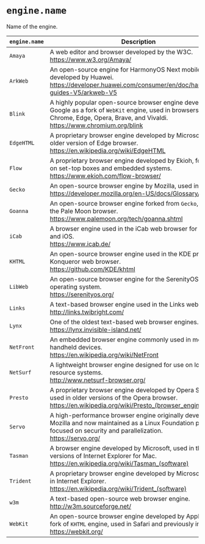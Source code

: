 # `engine.name`

Name of the engine.

| `engine.name` | Description |
|-|-|
| `Amaya` | A web editor and browser developed by the W3C. <br>https://www.w3.org/Amaya/ |
| `ArkWeb` | An open-source engine for HarmonyOS Next mobile OS developed by Huawei. <br>https://developer.huawei.com/consumer/en/doc/harmonyos-guides-V5/arkweb-V5 |
| `Blink` | A highly popular open-source browser engine developed by Google as a fork of `WebKit` engine, used in browsers such as Chrome, Edge, Opera, Brave, and Vivaldi. <br>https://www.chromium.org/blink |
| `EdgeHTML` | A proprietary browser engine developed by Microsoft for its older version of Edge browser. <br>https://en.wikipedia.org/wiki/EdgeHTML |
| `Flow` | A proprietary browser engine developed by Ekioh, focusing on set-top boxes and embedded systems. <br>https://www.ekioh.com/flow-browser/ |
| `Gecko` | An open-source browser engine by Mozilla, used in Firefox. <br>https://developer.mozilla.org/en-US/docs/Glossary/Gecko |
| `Goanna` | An open-source browser engine forked from `Gecko`, used in the Pale Moon browser. <br>https://www.palemoon.org/tech/goanna.shtml |
| `iCab` | A browser engine used in the iCab web browser for macOS and iOS. <br>https://www.icab.de/ |
| `KHTML` | An open-source browser engine used in the KDE project's Konqueror web browser. <br>https://github.com/KDE/khtml |
| `LibWeb` | An open-source browser engine for the SerenityOS operating system. <br>https://serenityos.org/ |
| `Links` | A text-based browser engine used in the Links web browser. <br>http://links.twibright.com/ |
| `Lynx` | One of the oldest text-based web browser engines. <br>https://lynx.invisible-island.net/ |
| `NetFront` | An embedded browser engine commonly used in mobile and handheld devices. <br>https://en.wikipedia.org/wiki/NetFront |
| `NetSurf` | A lightweight browser engine designed for use on low-resource systems. <br>http://www.netsurf-browser.org/ |
| `Presto` | A proprietary browser engine developed by Opera Software, used in older versions of the Opera browser. <br>https://en.wikipedia.org/wiki/Presto_(browser_engine) |
| `Servo` | A high-performance browser engine originally developed by Mozilla and now maintained as a Linux Foundation project focused on security and parallelization. <br>https://servo.org/ |
| `Tasman` | A browser engine developed by Microsoft, used in the older versions of Internet Explorer for Mac. <br>https://en.wikipedia.org/wiki/Tasman_(software) |
| `Trident` | A proprietary browser engine developed by Microsoft, used in Internet Explorer. <br>https://en.wikipedia.org/wiki/Trident_(software) |
| `w3m` | A text-based open-source web browser engine. <br>http://w3m.sourceforge.net/ |
| `WebKit` | An open-source browser engine developed by Apple as a fork of `KHTML` engine, used in Safari and previously in Chrome. <br>https://webkit.org/ |